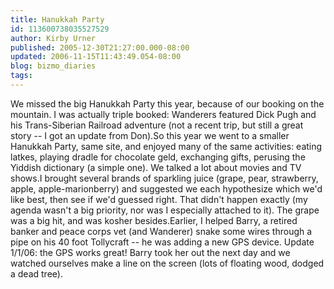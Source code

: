 ```yaml
---
title: Hanukkah Party
id: 113600738035527529
author: Kirby Urner
published: 2005-12-30T21:27:00.000-08:00
updated: 2006-11-15T11:43:49.054-08:00
blog: bizmo_diaries
tags: 
---
```


We missed the big Hanukkah Party this year, because of our booking on the mountain. I was actually triple booked: Wanderers featured Dick Pugh and his Trans-Siberian Railroad adventure (not a recent trip, but still a great story -- I got an update from Don).So this year we went to a smaller Hanukkah Party, same site, and enjoyed many of the same activities: eating latkes, playing dradle for chocolate geld, exchanging gifts, perusing the Yiddish dictionary (a simple one). We talked a lot about movies and TV shows.I brought several brands of sparkling juice (grape, pear, strawberry, apple, apple-marionberry) and suggested we each hypothesize which we'd like best, then see if we'd guessed right. That didn't happen exactly (my agenda wasn't a big priority, nor was I especially attached to it). The grape was a big hit, and was kosher besides.Earlier, I helped Barry, a retired banker and peace corps vet (and Wanderer) snake some wires through a pipe on his 40 foot Tollycraft -- he was adding a new GPS device. Update 1/1/06:  the GPS works great! Barry took her out the next day and we watched ourselves make a line on the screen (lots of floating wood, dodged a dead tree).